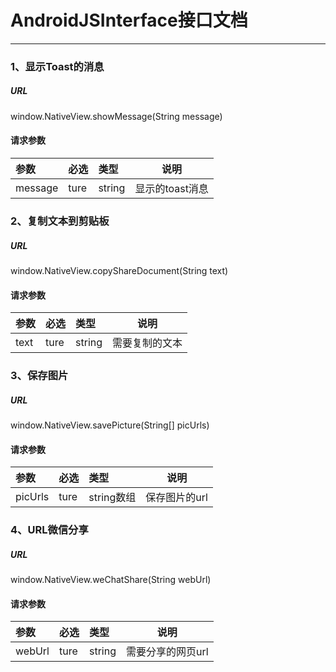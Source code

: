 # AndroidJSInterface接口文档
-----------

### 1、显示Toast的消息
##### URL
window.NativeView.showMessage(String message)
#### 请求参数

|参数|必选|类型|说明|
|:----- |:-------|:-----|----- |
|message |ture |string|显示的toast消息 |

### 2、复制文本到剪贴板
##### URL
window.NativeView.copyShareDocument(String text)
#### 请求参数

|参数|必选|类型|说明|
|:----- |:-------|:-----|----- |
|text |ture |string|需要复制的文本 |

### 3、保存图片
##### URL
window.NativeView.savePicture(String[] picUrls)
#### 请求参数

|参数|必选|类型|说明|
|:----- |:-------|:-----|----- |
|picUrls |ture |string数组|保存图片的url |

### 4、URL微信分享
##### URL
window.NativeView.weChatShare(String webUrl)
#### 请求参数

|参数|必选|类型|说明|
|:----- |:-------|:-----|----- |
|webUrl |ture |string|需要分享的网页url |

